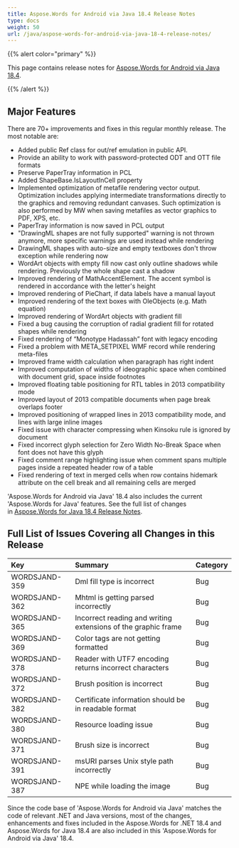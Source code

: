 ```yaml
---
title: Aspose.Words for Android via Java 18.4 Release Notes
type: docs
weight: 50
url: /java/aspose-words-for-android-via-java-18-4-release-notes/
---
```


{{% alert color="primary" %}} 

This page contains release notes for [Aspose.Words for Android via Java 18.4](https://repository.aspose.com/webapp/#/artifacts/browse/tree/General/repo/com/aspose/aspose-words/18.4).

{{% /alert %}} 
## **Major Features**
There are 70+ improvements and fixes in this regular monthly release. The most notable are:

- Added public Ref<T> class for out/ref emulation in public API.
- Provide an ability to work with password-protected ODT and OTT file formats
- Preserve PaperTray information in PCL       
- Added ShapeBase.IsLayoutInCell property 
- Implemented optimization of metafile rendering vector output. Optimization includes applying intermediate transformations directly to the graphics and removing redundant canvases. Such optimization is also performed by MW when saving metafiles as vector graphics to PDF, XPS, etc.
- PaperTray information is now saved in PCL output
- "DrawingML shapes are not fully supported" warning is not thrown anymore, more specific warnings are used instead while rendering
- DrawingML shapes with auto-size and empty textboxes don't throw exception while rendering now
- WordArt objects with empty fill now cast only outline shadows while rendering. Previously the whole shape cast a shadow
- Improved rendering of MathAccentElement. The accent symbol is rendered in accordance with the letter's height
- Improved rendering of PieChart, if data labels have a manual layout
- Improved rendering of the text boxes with OleObjects (e.g. Math equation)
- Improved rendering of WordArt objects with gradient fill
- Fixed a bug causing the corruption of radial gradient fill for rotated shapes while rendering
- Fixed rendering of “Monotype Hadassah” font with legacy encoding
- Fixed a problem with META_SETPIXEL WMF record while rendering meta-files
- Improved frame width calculation when paragraph has right indent
- Improved computation of widths of ideographic space when combined with document grid, space inside footnotes
- Improved floating table positioning for RTL tables in 2013 compatibility mode
- Improved layout of 2013 compatible documents when page break overlaps footer
- Improved positioning of wrapped lines in 2013 compatibility mode, and lines with large inline images
- Fixed issue with character compressing when Kinsoku rule is ignored by document
- Fixed incorrect glyph selection for Zero Width No-Break Space when font does not have this glyph
- Fixed comment range highlighting issue when comment spans multiple pages inside a repeated header row of a table
- Fixed rendering of text in merged cells when row contains hidemark attribute on the cell break and all remaining cells are merged

'Aspose.Words for Android via Java' 18.4 also includes the current 'Aspose.Words for Java' features. See the full list of changes in [Aspose.Words for Java 18.4 Release Notes](/words/java/aspose-words-for-java-18-4-release-notes/).
## **Full List of Issues Covering all Changes in this Release**

|**Key**|**Summary**|**Category**|
| :- | :- | :- |
|WORDSJAND-359|Dml fill type is incorrect|Bug|
|WORDSJAND-362|Mhtml is getting parsed incorrectly|Bug|
|WORDSJAND-365|Incorrect reading and writing extensions of the graphic frame|Bug|
|WORDSJAND-369|Color tags are not getting formatted|Bug|
|WORDSJAND-378|Reader with UTF7 encoding returns incorrect characters|Bug|
|WORDSJAND-372|Brush position is incorrect|Bug|
|WORDSJAND-382|Certificate information should be in readable format|Bug|
|WORDSJAND-380|Resource loading issue|Bug|
|WORDSJAND-371|Brush size is incorrect|Bug|
|WORDSJAND-391|msURI parses Unix style path incorrectly|Bug|
|WORDSJAND-387|NPE while loading the image|Bug|
Since the code base of 'Aspose.Words for Android via Java' matches the code of relevant .NET and Java versions, most of the changes, enhancements and fixes included in the Aspose.Words for .NET 18.4 and Aspose.Words for Java 18.4 are also included in this 'Aspose.Words for Android via Java' 18.4.

